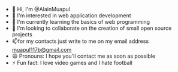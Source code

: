- 👋 Hi, I'm @AlainMuapul
- 👀 I'm interested in web application development
- 🌱 I'm currently learning the basics of web programming
- 💞️ I'm looking to collaborate on the creation of small open source projects
- 📫for my contacts just write to me on my email address muapul117b@gmail.com
- 😄 Pronouns: I hope you'll contact me as soon as possible
- ⚡ Fun fact: I love video games and I hate football

<!---
AlainMuapul/AlainMuapul is a ✨ special ✨ repository because its `README.md` (this file) appears on your GitHub profile.
You can click the Preview link to take a look at your changes.
--->
